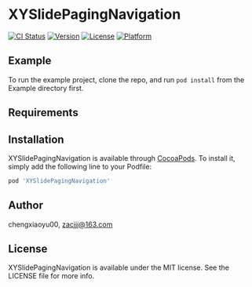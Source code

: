 # XYSlidePagingNavigation

[![CI Status](https://img.shields.io/travis/chengxiaoyu00/XYSlidePagingNavigation.svg?style=flat)](https://travis-ci.org/chengxiaoyu00/XYSlidePagingNavigation)
[![Version](https://img.shields.io/cocoapods/v/XYSlidePagingNavigation.svg?style=flat)](https://cocoapods.org/pods/XYSlidePagingNavigation)
[![License](https://img.shields.io/cocoapods/l/XYSlidePagingNavigation.svg?style=flat)](https://cocoapods.org/pods/XYSlidePagingNavigation)
[![Platform](https://img.shields.io/cocoapods/p/XYSlidePagingNavigation.svg?style=flat)](https://cocoapods.org/pods/XYSlidePagingNavigation)

## Example

To run the example project, clone the repo, and run `pod install` from the Example directory first.

## Requirements

## Installation

XYSlidePagingNavigation is available through [CocoaPods](https://cocoapods.org). To install
it, simply add the following line to your Podfile:

```ruby
pod 'XYSlidePagingNavigation'
```

## Author

chengxiaoyu00, zacjjj@163.com

## License

XYSlidePagingNavigation is available under the MIT license. See the LICENSE file for more info.
